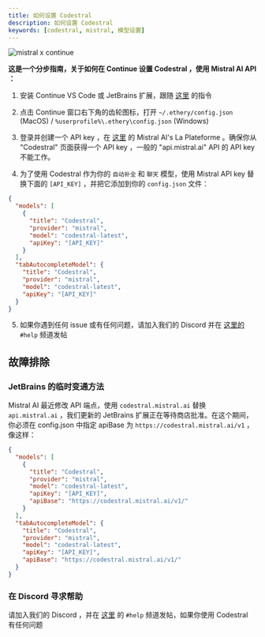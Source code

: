 ```yaml
---
title: 如何设置 Codestral
description: 如何设置 Codestral
keywords: [codestral, mistral, 模型设置]
---
```


![mistral x continue](../../../../../../static/img/mistral-x-continue.png)

**这是一个分步指南，关于如何在 Continue 设置 Codestral ，使用 Mistral AI API ：**

1. 安装 Continue VS Code 或 JetBrains 扩展，跟随 [这里](../../getting-started/install.md) 的指令

2. 点击 Continue 窗口右下角的齿轮图标，打开 `~/.ethery/config.json` (MacOS) / `%userprofile%\.ethery\config.json` (Windows)

3. 登录并创建一个 API key ，在 [这里](https://console.mistral.ai/codestral) 的 Mistral AI's La Plateforme 。确保你从 "Codestral" 页面获得一个 API key ，一般的 "api.mistral.ai" API 的 API key 不能工作。

4. 为了使用 Codestral 作为你的 `自动补全` 和 `聊天` 模型，使用 Mistral API key 替换下面的 `[API_KEY]` ，并把它添加到你的 `config.json` 文件：

```json title="config.json"
{
  "models": [
    {
      "title": "Codestral",
      "provider": "mistral",
      "model": "codestral-latest",
      "apiKey": "[API_KEY]"
    }
  ],
  "tabAutocompleteModel": {
    "title": "Codestral",
    "provider": "mistral",
    "model": "codestral-latest",
    "apiKey": "[API_KEY]"
  }
}
```

5. 如果你遇到任何 issue 或有任何问题，请加入我们的 Discord 并在 [这里的](https://discord.gg/EfJEfdFnDQ) `#help` 频道发帖

## 故障排除

### JetBrains 的临时变通方法

Mistral AI 最近修改 API 端点，使用 `codestral.mistral.ai` 替换 `api.mistral.ai` ，我们更新的 JetBrains 扩展正在等待商店批准。在这个期间，你必须在 config.json 中指定 apiBase 为 `https://codestral.mistral.ai/v1` ，像这样：

```json title="config.json"
{
  "models": [
    {
      "title": "Codestral",
      "provider": "mistral",
      "model": "codestral-latest",
      "apiKey": "[API_KEY]",
      "apiBase": "https://codestral.mistral.ai/v1/"
    }
  ],
  "tabAutocompleteModel": {
    "title": "Codestral",
    "provider": "mistral",
    "model": "codestral-latest",
    "apiKey": "[API_KEY]",
    "apiBase": "https://codestral.mistral.ai/v1/"
  }
}
```

### 在 Discord 寻求帮助

请加入我们的 Discord ，并在 [这里](https://discord.gg/EfJEfdFnDQ) 的 `#help` 频道发帖，如果你使用 Codestral 有任何问题
